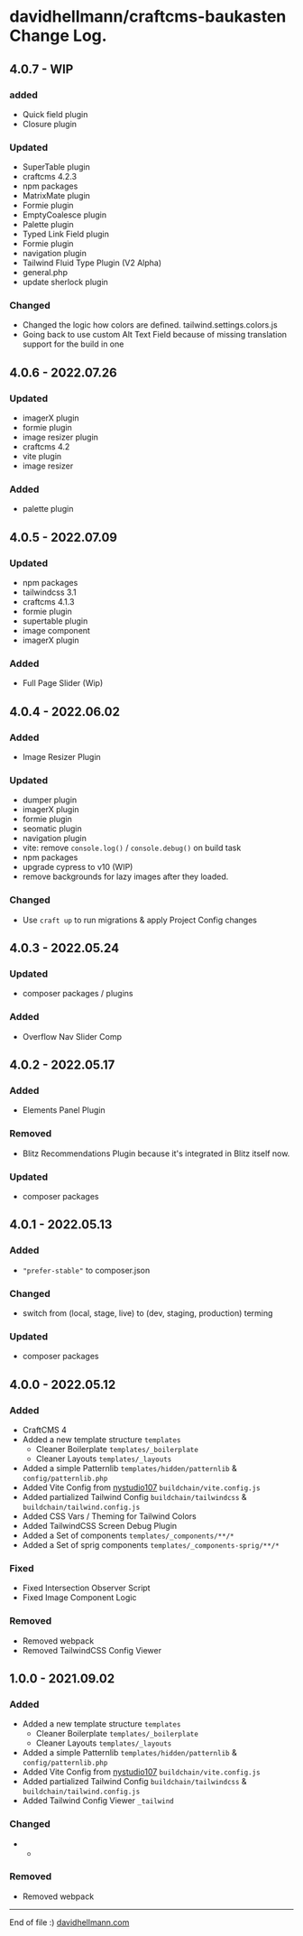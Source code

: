 # davidhellmann/craftcms-baukasten Change Log.
## 4.0.7 - WIP

### added
- Quick field plugin
- Closure plugin

### Updated
- SuperTable plugin
- craftcms 4.2.3
- npm packages
- MatrixMate plugin
- Formie plugin
- EmptyCoalesce plugin
- Palette plugin
- Typed Link Field plugin
- Formie plugin
- navigation plugin
- Tailwind Fluid Type Plugin (V2 Alpha)
- general.php 
- update sherlock plugin

### Changed
- Changed the logic how colors are defined. tailwind.settings.colors.js 
- Going back to use custom Alt Text Field because of missing translation support for the build in one


## 4.0.6 - 2022.07.26

### Updated
- imagerX plugin
- formie plugin
- image resizer plugin
- craftcms 4.2
- vite plugin
- image resizer

### Added
- palette plugin

## 4.0.5 - 2022.07.09

### Updated
- npm packages
- tailwindcss 3.1
- craftcms 4.1.3
- formie plugin
- supertable plugin
- image component
- imagerX plugin

### Added
- Full Page Slider (Wip)

## 4.0.4 - 2022.06.02

### Added
- Image Resizer Plugin

### Updated
- dumper plugin
- imagerX plugin
- formie plugin
- seomatic plugin
- navigation plugin
- vite: remove `console.log()` / `console.debug()` on build task
- npm packages
- upgrade cypress to v10 (WIP)
- remove backgrounds for lazy images after they loaded.

### Changed
- Use `craft up` to run migrations & apply Project Config changes


## 4.0.3 - 2022.05.24

### Updated
- composer packages / plugins

### Added
- Overflow Nav Slider Comp

## 4.0.2 - 2022.05.17

### Added
- Elements Panel Plugin

### Removed
- Blitz Recommendations Plugin because it's integrated in Blitz itself now. 

### Updated
- composer packages

## 4.0.1 - 2022.05.13

### Added
- `"prefer-stable"` to composer.json

### Changed
- switch from (local, stage, live) to (dev, staging, production) terming

### Updated
- composer packages

## 4.0.0 - 2022.05.12
### Added
* CraftCMS 4
* Added a new template structure `templates`
  * Cleaner Boilerplate `templates/_boilerplate`
  * Cleaner Layouts `templates/_layouts`
* Added a simple Patternlib `templates/hidden/patternlib` & `config/patternlib.php`
* Added Vite Config from [nystudio107](https://nystudio107.com/) `buildchain/vite.config.js`
* Added partialized Tailwind Config `buildchain/tailwindcss` & `buildchain/tailwind.config.js`
* Added CSS Vars / Theming for Tailwind Colors
* Added TailwindCSS Screen Debug Plugin
* Added a Set of components `templates/_components/**/*`
* Added a Set of sprig components `templates/_components-sprig/**/*`

### Fixed
* Fixed Intersection Observer Script
* Fixed Image Component Logic

### Removed
* Removed webpack
* Removed TailwindCSS Config Viewer



## 1.0.0 - 2021.09.02
### Added
* Added a new template structure `templates`
  * Cleaner Boilerplate `templates/_boilerplate`
  * Cleaner Layouts `templates/_layouts`
* Added a simple Patternlib `templates/hidden/patternlib` & `config/patternlib.php`
* Added Vite Config from [nystudio107](https://nystudio107.com/) `buildchain/vite.config.js`
* Added partialized Tailwind Config `buildchain/tailwindcss` & `buildchain/tailwind.config.js`
* Added Tailwind Config Viewer `_tailwind`

### Changed
* -

### Removed
* Removed webpack


---
End of file :) [davidhellmann.com](https://davidhellmann.com/)
